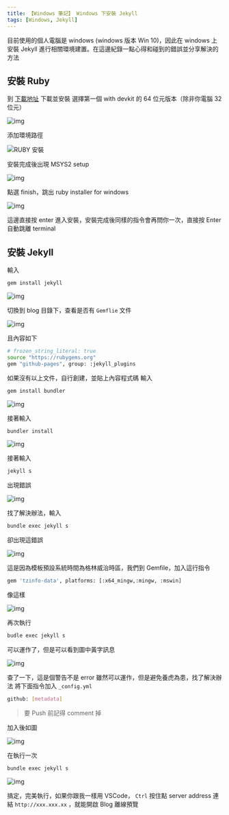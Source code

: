 ```yaml
---
title: 【Windows 筆記】 Windows 下安裝 Jekyll
tags: [Windows, Jekyll]
---
```

目前使用的個人電腦是 windows (windows 版本 Win 10)，因此在 windows 上安裝 Jekyll 進行相關環境建置。在這邊紀錄一點心得和碰到的錯誤並分享解決的方法

## 安裝 Ruby

到 [下載地址](https://rubyinstaller.org/downloads/) 下載並安裝
選擇第一個 with devkit 的 64 位元版本（除非你電腦 32 位元）

![img](https://i.imgur.com/F9HTRoG.png)

添加環境路徑

![RUBY 安裝](https://i.imgur.com/6yUAb03.png)

安裝完成後出現 MSYS2 setup

![img](https://i.imgur.com/TMtd5Ot.png)

點選 finish，跳出 ruby installer for windows

![img](https://i.imgur.com/74ssNCv.png)

這邊直接按 enter 進入安裝，安裝完成後同樣的指令會再問你一次，直接按 Enter 自動跳離 terminal

## 安裝 Jekyll

輸入

``` bash
gem install jekyll
```

![img](https://i.imgur.com/jqpq4aU.png)

切換到 blog 目錄下，查看是否有 `Gemflie` 文件

![img](https://i.imgur.com/tsb6MmY.png)

且內容如下

``` bash
# frozen_string_literal: true
source "https://rubygems.org"
gem "github-pages", group: :jekyll_plugins
```

如果沒有以上文件，自行創建，並貼上內容程式碼
輸入

``` bash
gem install bundler
```

![img](https://i.imgur.com/UxYD798.png)

接著輸入

``` bash
bundler install
```

![img](https://i.imgur.com/lQ5p7mH.png)

接著輸入

``` bash
jekyll s
```

出現錯誤

![img](https://i.imgur.com/JElhvG5.png)

找了解決辦法，輸入

``` bash
bundle exec jekyll s
```

卻出現這錯誤

![img](https://i.imgur.com/YmvSq6A.png)

這是因為模板預設系統時間為格林威治時區，我們到 Gemfile，加入這行指令

``` bash
gem 'tzinfo-data', platforms: [:x64_mingw,:mingw, :mswin]
```

像這樣

![img](https://i.imgur.com/qzqvv9J.png)

再次執行

``` bash
budle exec jekyll s
```

可以運作了，但是可以看到圖中黃字訊息

![img](https://i.imgur.com/KEOBKZL.png)

查了一下，這是個警告不是 error 雖然可以運作，但是避免養虎為患，找了解決辦法
將下面指令加入 `_config.yml`

``` bash
github: [metadata]
```

> 要 Push 前記得 comment 掉

加入後如圖

![img](https://i.imgur.com/wST7JwB.png)

在執行一次

``` bash
bundle exec jekyll s
```

![img](https://i.imgur.com/02aTKj1.png)

搞定，完美執行，如果你跟我一樣用 VSCode， `Ctrl` 按住點 server address 連結 `http://xxx.xxx.xx` ，就能開啟 Blog 離線預覽
